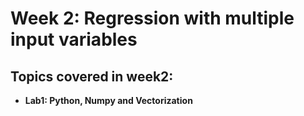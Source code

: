 # Week 2: Regression with multiple input variables

## Topics covered in week2:
- **Lab1: Python, Numpy and Vectorization**
